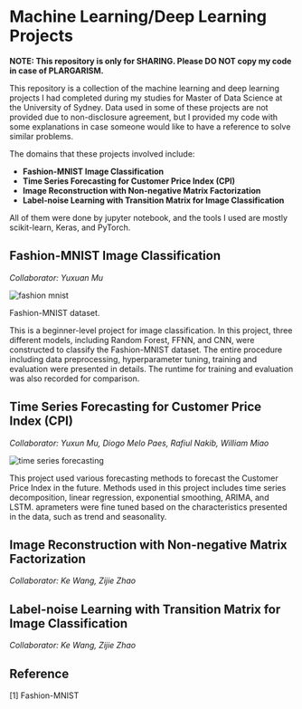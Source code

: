 # Machine Learning/Deep Learning Projects

**NOTE: This repository is only for SHARING. Please DO NOT copy my code in case of PLARGARISM.**

This repository is a collection of the machine learning and deep learning projects I had completed during my studies for Master of Data Science at the University of Sydney. Data used in some of these projects are not provided due to non-disclosure agreement, but I provided my code with some explanations in case someone would like to have a reference to solve similar problems.

The domains that these projects involved include:

- **Fashion-MNIST Image Classification**
- **Time Series Forecasting for Customer Price Index (CPI)**
- **Image Reconstruction with Non-negative Matrix Factorization**
- **Label-noise Learning with Transition Matrix for Image Classification**

All of them were done by jupyter notebook, and the tools I used are mostly scikit-learn, Keras, and PyTorch.



## Fashion-MNIST Image Classification

*Collaborator: Yuxuan Mu*

<p align=center>
  
![fashion mnist](https://github.com/3grasses/ml-dl-projects/assets/146526540/e7b5d7b5-aec8-41a1-9767-a3ffe0880a38)
<figcaption> Fashion-MNIST dataset.</figcaption>

</p>

This is a beginner-level project for image classification. In this project, three different models, including Random Forest, FFNN, and CNN, were constructed to classify the Fashion-MNIST dataset. The entire procedure including data preprocessing, hyperparameter tuning, training and evaluation were presented in details. The runtime for training and evaluation was also recorded for comparison.

## Time Series Forecasting for Customer Price Index (CPI)

*Collaborator: Yuxun Mu, Diogo Melo Paes, Rafiul Nakib, William Miao*

<p align='center'>
  
![time series forecasting](https://github.com/3grasses/ml-dl-projects/assets/146526540/95a13176-838e-44e8-93c0-08aead0b47ab)

</p>

This project used various forecasting methods to forecast the Customer Price Index in the future. Methods used in this project includes time series decomposition, linear regression, exponential smoothing, ARIMA, and LSTM. aprameters were fine tuned based on the characteristics presented in the data, such as trend and seasonality.

## Image Reconstruction with Non-negative Matrix Factorization

*Collaborator: Ke Wang, Zijie Zhao*

## Label-noise Learning with Transition Matrix for Image Classification

*Collaborator: Ke Wang, Zijie Zhao*


## Reference

[1] Fashion-MNIST
